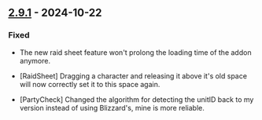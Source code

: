 ## [2.9.1](https://github.com/NintendoLink07/MythicIOGrabber/releases/tag/2.9.1) - 2024-10-22

### Fixed

- The new raid sheet feature won't prolong the loading time of the addon anymore.

- [RaidSheet] Dragging a character and releasing it above it's old space will now correctly set it to this space again.

- [PartyCheck] Changed the algorithm for detecting the unitID back to my version instead of using Blizzard's, mine is more reliable.